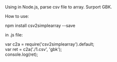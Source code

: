 Using in Node.js, parse csv file to array. Surport GBK.


How to use:

npm install csv2simplearray --save

in .js file:

var c2a = require('csv2simplearray').default;<br/>
var ret = c2a('./1.csv', 'gbk'); <br/>
console.log(ret); <br/>


